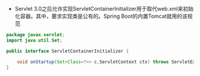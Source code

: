 - Servlet 3.0之后允许实现ServletContainerInitializer用于取代web.xml来初始化容器。其中，要求实现类是公有的。Spring Boot的内置Tomcat就用的该规范

```java
package javax.servlet;
import java.util.Set;

public interface ServletContainerInitializer {

    void onStartup(Set<Class<?>> c,ServletContext ctx) throws ServletException;
}
```